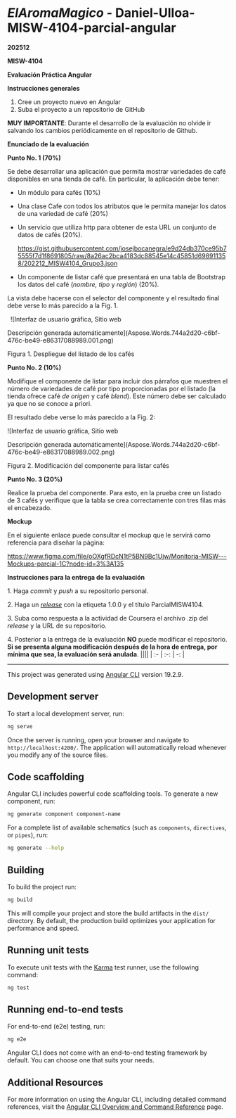 # _ElAromaMagico_ - Daniel-Ulloa-MISW-4104-parcial-angular

**202512**

**MISW-4104**

**Evaluación Práctica Angular**


<a name="_hlk118349792"></a>**Instrucciones generales**

1. Cree un proyecto nuevo en Angular
1. Suba el proyecto a un repositorio de GitHub

**MUY IMPORTANTE**: Durante el desarrollo de la evaluación no olvide ir salvando los cambios periódicamente en el repositorio de Github. 

**Enunciado de la evaluación**

**Punto No. 1 (70%)**

Se debe desarrollar una aplicación que permita mostrar variedades de café disponibles en una tienda de café. En particular, la aplicación debe tener:

- Un módulo para cafés (10%)
- Una clase Cafe con todos los atributos que le permita manejar los datos de una variedad de café (20%)
- Un servicio que utiliza http para obtener de esta URL un conjunto de datos de cafés (20%). 

  <https://gist.githubusercontent.com/josejbocanegra/e9d24db370ce95b75555f7d1f8691805/raw/8a26ac2bca4183dc88545e14c45851d698911358/202212_MISW4104_Grupo3.json> 

- Un componente de listar café que presentará en una tabla de Bootstrap los datos del café (*nombre, tipo* y *región*) (20%).

La vista debe hacerse con el selector del componente y el resultado final debe verse lo más parecido a la Fig. 1.

` `![Interfaz de usuario gráfica, Sitio web

Descripción generada automáticamente](Aspose.Words.744a2d20-c6bf-476c-be49-e86317088989.001.png)

Figura 1. Despliegue del listado de los cafés



**Punto No. 2 (10%)**

Modifique el componente de listar para incluir dos párrafos que muestren el número de variedades de café por tipo proporcionadas por el listado (la tienda ofrece café *de origen* y café *blend*). Este número debe ser calculado ya que no se conoce a priori. 

El resultado debe verse lo más parecido a la Fig. 2: 

![Interfaz de usuario gráfica, Sitio web

Descripción generada automáticamente](Aspose.Words.744a2d20-c6bf-476c-be49-e86317088989.002.png)


Figura 2. Modificación del componente para listar cafés



**Punto No. 3 (20%)**

Realice la prueba del componente. Para esto, en la prueba cree un listado de 3 cafés y verifique que la tabla se crea correctamente con tres filas más el encabezado. 


**Mockup**

En el siguiente enlace puede consultar el mockup que le servirá como referencia para diseñar la página:

<https://www.figma.com/file/oOXgfRDcN1tP5BN9Bc1Ujw/Monitoria-MISW---Mockups-parcial-1C?node-id=3%3A135> 


<a name="_hlk118349814"></a>**Instrucciones para la entrega de la evaluación**

1\. Haga *commit* y *push* a su repositorio personal.  

2\. Haga un [*release*](https://docs.github.com/en/repositories/releasing-projects-on-github/managing-releases-in-a-repository) con la etiqueta 1.0.0 y el título ParcialMISW4104. 

3\. Suba como respuesta a la actividad de Coursera el archivo .zip del *release* y la URL de su repositorio. 

4\. Posterior a la entrega de la evaluación **NO** puede modificar el repositorio. **Si se presenta alguna modificación después de la hora de entrega, por mínima que sea, la evaluación será anulada**.
||||
| :- | :-: | -: |



---
This project was generated using [Angular CLI](https://github.com/angular/angular-cli) version 19.2.9.

## Development server

To start a local development server, run:

```bash
ng serve
```

Once the server is running, open your browser and navigate to `http://localhost:4200/`. The application will automatically reload whenever you modify any of the source files.

## Code scaffolding

Angular CLI includes powerful code scaffolding tools. To generate a new component, run:

```bash
ng generate component component-name
```

For a complete list of available schematics (such as `components`, `directives`, or `pipes`), run:

```bash
ng generate --help
```

## Building

To build the project run:

```bash
ng build
```

This will compile your project and store the build artifacts in the `dist/` directory. By default, the production build optimizes your application for performance and speed.

## Running unit tests

To execute unit tests with the [Karma](https://karma-runner.github.io) test runner, use the following command:

```bash
ng test
```

## Running end-to-end tests

For end-to-end (e2e) testing, run:

```bash
ng e2e
```

Angular CLI does not come with an end-to-end testing framework by default. You can choose one that suits your needs.

## Additional Resources

For more information on using the Angular CLI, including detailed command references, visit the [Angular CLI Overview and Command Reference](https://angular.dev/tools/cli) page.
